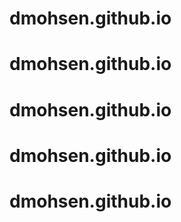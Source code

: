 # dmohsen.github.io
# dmohsen.github.io
# dmohsen.github.io
# dmohsen.github.io
# dmohsen.github.io
